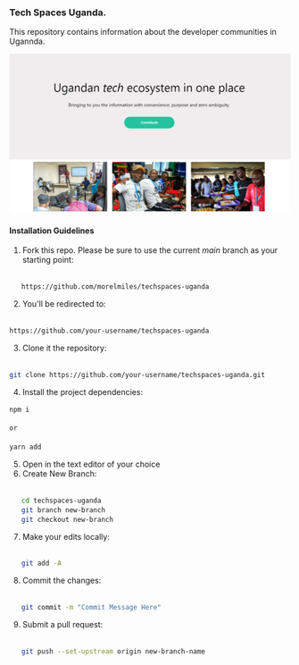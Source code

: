 ### Tech Spaces Uganda.

This repository contains information about the developer communities in Ugannda.

![Image of the homepage](./img.png)

#### Installation Guidelines

1. Fork this repo. Please be sure to use the current _main_ branch as your starting point:

```bash

   https://github.com/morelmiles/techspaces-uganda

```

2. You'll be redirected to:

```bash

https://github.com/your-username/techspaces-uganda

```

3. Clone it the repository:

```bash

git clone https://github.com/your-username/techspaces-uganda.git

```

4. Install the project dependencies:

```bash
npm i

or

yarn add

```

5. Open in the text editor of your choice
6. Create New Branch:

```bash

   cd techspaces-uganda
   git branch new-branch
   git checkout new-branch

```

7. Make your edits locally:

```bash

   git add -A

```

8. Commit the changes:

```bash

   git commit -m "Commit Message Here"

```

9. Submit a pull request:

```bash

   git push --set-upstream origin new-branch-name

```
